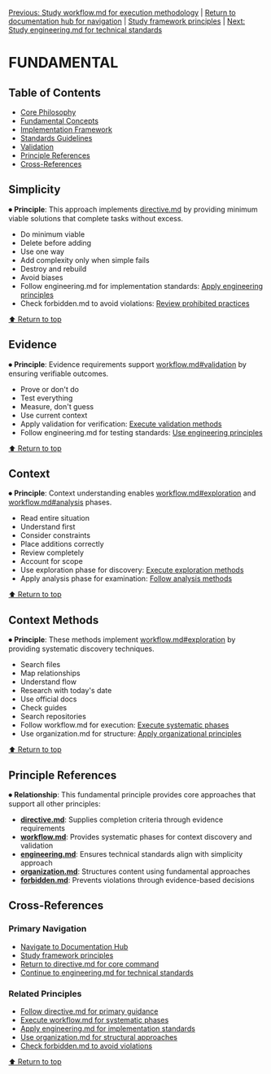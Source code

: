 
[Previous: Study workflow.md for execution methodology](workflow.md) | [Return to documentation hub for navigation](../README.md) | [Study framework principles](../README.md) | [Next: Study engineering.md for technical standards](../quality-assurance/engineering.md)

# FUNDAMENTAL

## Table of Contents
- [Core Philosophy](#core-philosophy)
- [Fundamental Concepts](#fundamental-concepts)
- [Implementation Framework](#implementation-framework)
- [Standards Guidelines](#standards-guidelines)
- [Validation](#validation)
- [Principle References](#principle-references)
- [Cross-References](#cross-references)

## Simplicity

⏺ **Principle**: This approach implements [directive.md](directive.md) by providing minimum viable solutions that complete tasks without excess.

- Do minimum viable
- Delete before adding
- Use one way
- Add complexity only when simple fails
- Destroy and rebuild
- Avoid biases
- Follow engineering.md for implementation standards: [Apply engineering principles](../quality-assurance/engineering.md)
- Check forbidden.md to avoid violations: [Review prohibited practices](forbidden.md)

[⬆ Return to top](#fundamental---simplicity-and-evidence-principles)

## Evidence

⏺ **Principle**: Evidence requirements support [workflow.md#validation](workflow.md#7-validation) by ensuring verifiable outcomes.

- Prove or don't do
- Test everything
- Measure, don't guess
- Use current context
- Apply validation for verification: [Execute validation methods](workflow.md#7-validation)
- Follow engineering.md for testing standards: [Use engineering principles](../quality-assurance/engineering.md)

[⬆ Return to top](#fundamental---simplicity-and-evidence-principles)

## Context

⏺ **Principle**: Context understanding enables [workflow.md#exploration](workflow.md#2-exploration) and [workflow.md#analysis](workflow.md#3-analysis) phases.

- Read entire situation
- Understand first
- Consider constraints
- Place additions correctly
- Review completely
- Account for scope
- Use exploration phase for discovery: [Execute exploration methods](workflow.md#2-exploration)
- Apply analysis phase for examination: [Follow analysis methods](workflow.md#3-analysis)

[⬆ Return to top](#fundamental---simplicity-and-evidence-principles)

## Context Methods

⏺ **Principle**: These methods implement [workflow.md#exploration](workflow.md#2-exploration) by providing systematic discovery techniques.

- Search files
- Map relationships
- Understand flow
- Research with today's date
- Use official docs
- Check guides
- Search repositories
- Follow workflow.md for execution: [Execute systematic phases](workflow.md)
- Use organization.md for structure: [Apply organizational principles](../content-management/organization.md)

[⬆ Return to top](#fundamental---simplicity-and-evidence-principles)

## Principle References

⏺ **Relationship**: This fundamental principle provides core approaches that support all other principles:
- **[directive.md](directive.md)**: Supplies completion criteria through evidence requirements
- **[workflow.md](workflow.md)**: Provides systematic phases for context discovery and validation
- **[engineering.md](../quality-assurance/engineering.md)**: Ensures technical standards align with simplicity approach
- **[organization.md](../content-management/organization.md)**: Structures content using fundamental approaches
- **[forbidden.md](forbidden.md)**: Prevents violations through evidence-based decisions

## Cross-References

### Primary Navigation
- [Navigate to Documentation Hub](../index.md)
- [Study framework principles](../README.md)
- [Return to directive.md for core command](directive.md)
- [Continue to engineering.md for technical standards](../quality-assurance/engineering.md)

### Related Principles
- [Follow directive.md for primary guidance](directive.md)
- [Execute workflow.md for systematic phases](workflow.md)
- [Apply engineering.md for implementation standards](../quality-assurance/engineering.md)
- [Use organization.md for structural approaches](../content-management/organization.md)
- [Check forbidden.md to avoid violations](forbidden.md)

[⬆ Return to top](#fundamental---simplicity-and-evidence-principles)

